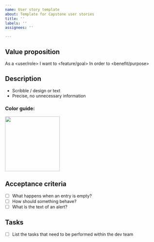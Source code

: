 ```yaml
---
name: User story template
about: Template for Capstone user stories
title: ''
labels: ''
assignees: ''

---
```


## Value proposition
As a <user/role>
I want to <feature/goal>
In order to <benefit/purpose>
## Description
- Scribble / design or text
- Precise, no unnecessary information
### Color guide:
<img src="https://github.com/user-attachments/assets/b19c2723-ee3e-4d32-aa5c-807f64da0273"  width="180">

## Acceptance criteria
- [ ] What happens when an entry is empty?
- [ ] How should something behave?
- [ ] What is the text of an alert?
## Tasks
- [ ] List the tasks that need to be performed within the dev team
